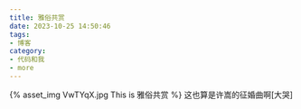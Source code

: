 ```yaml
---
title: 雅俗共赏
date: 2023-10-25 14:50:46
tags:
- 博客
category:
- 代码和我
- more
---
```

{% asset_img VwTYqX.jpg This is 雅俗共赏 %}
这也算是许嵩的征婚曲啊[大哭]